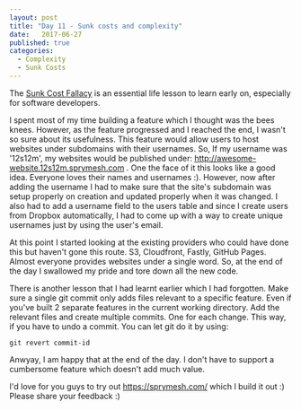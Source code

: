 ```yaml
---
layout: post
title: "Day 11 - Sunk costs and complexity"
date:   2017-06-27
published: true
categories:
  - Complexity
  - Sunk Costs
---
```


The [Sunk Cost Fallacy](https://en.wikipedia.org/wiki/Sunk_cost) is an essential life lesson to learn early on,
especially for software developers.

I spent most of my time building a feature which I thought was the bees knees. However, as the feature progressed and I reached the end, I wasn't so sure about its usefulness.
This feature would allow users to host websites under subdomains with their usernames. So, If my username was '12s12m', my websites would be published under:
http://awesome-website.12s12m.sprymesh.com . One the face of it this looks like a good idea. Everyone loves their names and usernames :). However, now after adding the username
I had to make sure that the site's subdomain was setup properly on creation and updated properly when it was changed. I also had to add a username field to the users table
and since I create users from Dropbox automatically, I had to come up with a way to create unique usernames just by using the user's email.

At this point I started looking at the existing providers who could have done this but haven't gone this route. S3, Cloudfront, Fastly, GitHub Pages. Almost everyone provides websites
under a single word. So, at the end of the day I swallowed my pride and tore down all the new code.

There is another lesson that I had learnt earlier which I had forgotten. Make sure a single git commit only adds files relevant to a specific feature. Even if you've built 2 separate features
in the current working directory. Add the relevant files and create multiple commits. One for each change. This way, if you have to undo a commit. You can let git do it by using:

```
git revert commit-id
```

Anwyay, I am happy that at the end of the day. I don't have to support a cumbersome feature which doesn't add much value.

I'd love for you guys to try out https://sprymesh.com/ which I build it out :) Please share your feedback :)

